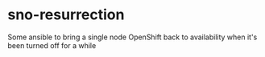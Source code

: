 # sno-resurrection
Some ansible to bring a single node OpenShift back to availability when it's been turned off for a while
